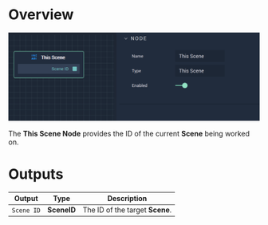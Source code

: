 # Overview

![The This Scene Node.](../../../.gitbook/assets/thisscene.png)

The **This Scene Node** provides the ID of the current **Scene** being worked on.

# Outputs

|Output|Type|Description|
|---|---|---|
|`Scene ID`|**SceneID**|The ID of the target **Scene**.|


